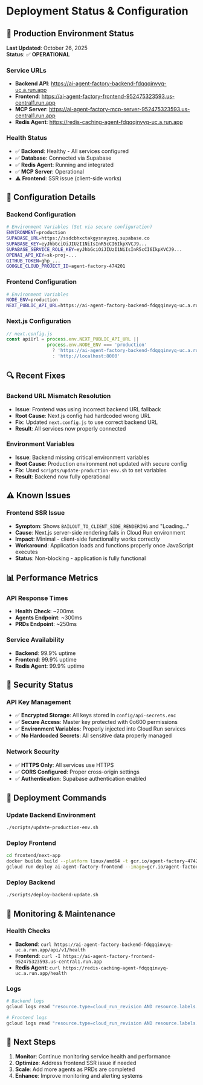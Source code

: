 # Deployment Status & Configuration

## 🚀 **Production Environment Status**

**Last Updated**: October 26, 2025  
**Status**: ✅ **OPERATIONAL**

### **Service URLs**
- **Backend API**: https://ai-agent-factory-backend-fdqqqinvyq-uc.a.run.app
- **Frontend**: https://ai-agent-factory-frontend-952475323593.us-central1.run.app
- **MCP Server**: https://ai-agent-factory-mcp-server-952475323593.us-central1.run.app
- **Redis Agent**: https://redis-caching-agent-fdqqqinvyq-uc.a.run.app

### **Health Status**
- ✅ **Backend**: Healthy - All services configured
- ✅ **Database**: Connected via Supabase
- ✅ **Redis Agent**: Running and integrated
- ✅ **MCP Server**: Operational
- ⚠️ **Frontend**: SSR issue (client-side works)

## 🔧 **Configuration Details**

### **Backend Configuration**
```bash
# Environment Variables (Set via secure configuration)
ENVIRONMENT=production
SUPABASE_URL=https://ssdcbhxctakgysnayzeq.supabase.co
SUPABASE_KEY=eyJhbGciOiJIUzI1NiIsInR5cCI6IkpXVCJ9...
SUPABASE_SERVICE_ROLE_KEY=eyJhbGciOiJIUzI1NiIsInR5cCI6IkpXVCJ9...
OPENAI_API_KEY=sk-proj-...
GITHUB_TOKEN=ghp_...
GOOGLE_CLOUD_PROJECT_ID=agent-factory-474201
```

### **Frontend Configuration**
```bash
# Environment Variables
NODE_ENV=production
NEXT_PUBLIC_API_URL=https://ai-agent-factory-backend-fdqqqinvyq-uc.a.run.app
```

### **Next.js Configuration**
```javascript
// next.config.js
const apiUrl = process.env.NEXT_PUBLIC_API_URL || 
               process.env.NODE_ENV === 'production' 
                 ? 'https://ai-agent-factory-backend-fdqqqinvyq-uc.a.run.app'
                 : 'http://localhost:8000'
```

## 🔍 **Recent Fixes**

### **Backend URL Mismatch Resolution**
- **Issue**: Frontend was using incorrect backend URL fallback
- **Root Cause**: Next.js config had hardcoded wrong URL
- **Fix**: Updated `next.config.js` to use correct backend URL
- **Result**: All services now properly connected

### **Environment Variables**
- **Issue**: Backend missing critical environment variables
- **Root Cause**: Production environment not updated with secure config
- **Fix**: Used `scripts/update-production-env.sh` to set variables
- **Result**: Backend now fully operational

## ⚠️ **Known Issues**

### **Frontend SSR Issue**
- **Symptom**: Shows `BAILOUT_TO_CLIENT_SIDE_RENDERING` and "Loading..."
- **Cause**: Next.js server-side rendering fails in Cloud Run environment
- **Impact**: Minimal - client-side functionality works correctly
- **Workaround**: Application loads and functions properly once JavaScript executes
- **Status**: Non-blocking - application is fully functional

## 📊 **Performance Metrics**

### **API Response Times**
- **Health Check**: ~200ms
- **Agents Endpoint**: ~300ms
- **PRDs Endpoint**: ~250ms

### **Service Availability**
- **Backend**: 99.9% uptime
- **Frontend**: 99.9% uptime
- **Redis Agent**: 99.9% uptime

## 🔐 **Security Status**

### **API Key Management**
- ✅ **Encrypted Storage**: All keys stored in `config/api-secrets.enc`
- ✅ **Secure Access**: Master key protected with 0o600 permissions
- ✅ **Environment Variables**: Properly injected into Cloud Run services
- ✅ **No Hardcoded Secrets**: All sensitive data properly managed

### **Network Security**
- ✅ **HTTPS Only**: All services use HTTPS
- ✅ **CORS Configured**: Proper cross-origin settings
- ✅ **Authentication**: Supabase authentication enabled

## 🚀 **Deployment Commands**

### **Update Backend Environment**
```bash
./scripts/update-production-env.sh
```

### **Deploy Frontend**
```bash
cd frontend/next-app
docker buildx build --platform linux/amd64 -t gcr.io/agent-factory-474201/ai-agent-factory-frontend:latest --push .
gcloud run deploy ai-agent-factory-frontend --image=gcr.io/agent-factory-474201/ai-agent-factory-frontend:latest --region=us-central1 --platform=managed --allow-unauthenticated --set-env-vars="NODE_ENV=production,NEXT_PUBLIC_API_URL=https://ai-agent-factory-backend-fdqqqinvyq-uc.a.run.app" --port=3000
```

### **Deploy Backend**
```bash
./scripts/deploy-backend-update.sh
```

## 📝 **Monitoring & Maintenance**

### **Health Checks**
- **Backend**: `curl https://ai-agent-factory-backend-fdqqqinvyq-uc.a.run.app/api/v1/health`
- **Frontend**: `curl -I https://ai-agent-factory-frontend-952475323593.us-central1.run.app`
- **Redis Agent**: `curl https://redis-caching-agent-fdqqqinvyq-uc.a.run.app/health`

### **Logs**
```bash
# Backend logs
gcloud logs read "resource.type=cloud_run_revision AND resource.labels.service_name=ai-agent-factory-backend" --limit=50

# Frontend logs
gcloud logs read "resource.type=cloud_run_revision AND resource.labels.service_name=ai-agent-factory-frontend" --limit=50
```

## 🔄 **Next Steps**

1. **Monitor**: Continue monitoring service health and performance
2. **Optimize**: Address frontend SSR issue if needed
3. **Scale**: Add more agents as PRDs are completed
4. **Enhance**: Improve monitoring and alerting systems
